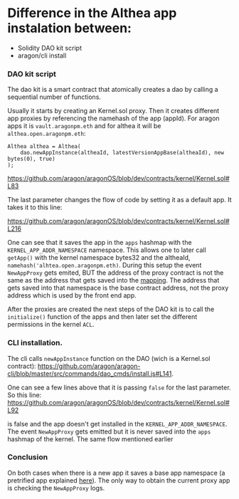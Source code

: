 # Difference in the Althea app instalation between:

 * Solidity DAO kit script
 * aragon/cli install

### DAO kit script

The dao kit is a smart contract that atomically creates a dao by calling a sequential number of functions.

Usually it starts by creating an Kernel.sol proxy. Then it creates different app proxies by referencing the namehash of the app (appId). For aragon apps it is `vault.aragonpm.eth` and for althea it will be `althea.open.aragonpm.eth`:

```
Althea althea = Althea(
    dao.newAppInstance(altheaId, latestVersionAppBase(altheaId), new bytes(0), true)
);
```
https://github.com/aragon/aragonOS/blob/dev/contracts/kernel/Kernel.sol#L83

The last parameter changes the flow of code by setting it as a default app. It takes it to this line:

https://github.com/aragon/aragonOS/blob/dev/contracts/kernel/Kernel.sol#L216

One can see that it saves the app in the `apps` hashmap with the `KERNEL_APP_ADDR_NAMESPACE` namespace. This allows one to later call `getApp()` with the kernel namespace bytes32 and the altheaId, `namehash('alhtea.open.aragonpm.eth)`. During this setup the event `NewAppProxy` gets emited, BUT the address of the proxy contract is not the same as the address that gets saved into the [mapping](https://github.com/aragon/aragonOS/blob/dev/contracts/kernel/Kernel.sol#L88-L89). The address that gets saved into that namespace is the base contract address, not the proxy address which is used by the front end app.

After the proxies are created the next steps of the DAO kit is to call the `initialize()` function of the apps and then later set the different permissions in the kernel `ACL`.

### CLI installation.

The cli calls `newAppInstance` function on the DAO (wich is a Kernel.sol contract): https://github.com/aragon/aragon-cli/blob/master/src/commands/dao_cmds/install.js#L141. 

One can see a few lines above that it is passing `false` for the last parameter. So this line: https://github.com/aragon/aragonOS/blob/dev/contracts/kernel/Kernel.sol#L92

is false and the app doesn't get installed in the `KERNEL_APP_ADDR_NAMESPACE`. The event `NewAppProxy` gets emitted but it is never saved into the `apps` hashmap of the kernel. The same flow mentioned earlier

### Conclusion

On both cases when there is a new app it saves a base app namespace (a pretrified app explained [here](https://github.com/aragon/aragonOS/wiki/aragonOS-4:-Updates-to-aragonOS-and-aragon-apps#lifecycle-guarantees)). The only way to obtain the current proxy app is checking the `NewAppProxy` logs.